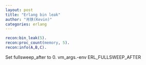 ```yaml
---
layout: post
title: "Erlang bin leak"
author: "肖铁(Kevin)"
categories: erlang
---
```


```erlang
recon:bin_leak(5).
recon:proc_count(memory, 5).
recon:info(A,B,C).
```

Set fullsweep_after to 0.
vm_args.-env ERL_FULLSWEEP_AFTER